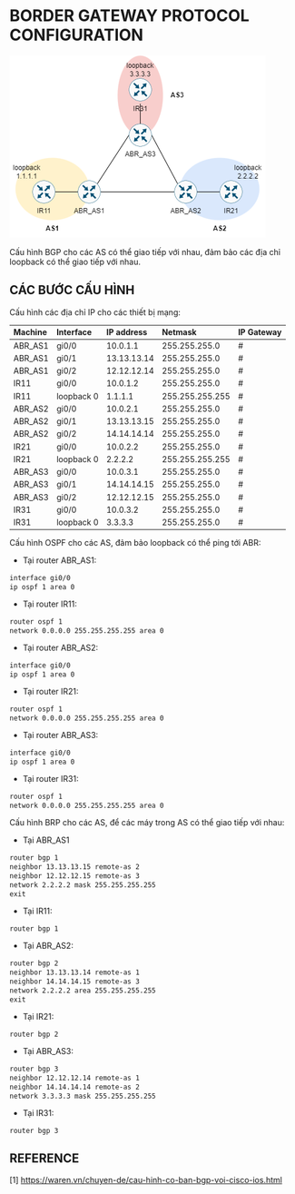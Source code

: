 # BORDER GATEWAY PROTOCOL CONFIGURATION

![bgp](./img/topology.png)

Cấu hình BGP cho các AS có thể giao tiếp với nhau, đảm bảo các địa chỉ loopback có thể giao tiếp với nhau.

## CÁC BƯỚC CẤU HÌNH

Cấu hình các địa chỉ IP cho các thiết bị mạng:

|Machine|Interface|IP address|Netmask|IP Gateway|
|:------|:--------|:---------|:------|:---------|
|ABR_AS1|gi0/0|10.0.1.1|255.255.255.0|#|
|ABR_AS1|gi0/1|13.13.13.14|255.255.255.0|#|
|ABR_AS1|gi0/2|12.12.12.14|255.255.255.0|#|
|IR11|gi0/0|10.0.1.2|255.255.255.0|#|
|IR11|loopback 0|1.1.1.1|255.255.255.255|#|
|ABR_AS2|gi0/0|10.0.2.1|255.255.255.0|#|
|ABR_AS2|gi0/1|13.13.13.15|255.255.255.0|#|
|ABR_AS2|gi0/2|14.14.14.14|255.255.255.0|#|
|IR21|gi0/0|10.0.2.2|255.255.255.0|#|
|IR21|loopback 0|2.2.2.2|255.255.255.255|#|
|ABR_AS3|gi0/0|10.0.3.1|255.255.255.0|#|
|ABR_AS3|gi0/1|14.14.14.15|255.255.255.0|#|
|ABR_AS3|gi0/2|12.12.12.15|255.255.255.0|#|
|IR31|gi0/0|10.0.3.2|255.255.255.0|#|
|IR31|loopback 0|3.3.3.3|255.255.255.0|#|

Cấu hình OSPF cho các AS, đảm bảo loopback có thể ping tới ABR:

- Tại router ABR_AS1:

```
interface gi0/0
ip ospf 1 area 0
```

- Tại router IR11:

```
router ospf 1
network 0.0.0.0 255.255.255.255 area 0
```

- Tại router ABR_AS2:

```
interface gi0/0
ip ospf 1 area 0
```

- Tại router IR21:

```
router ospf 1
network 0.0.0.0 255.255.255.255 area 0
```

- Tại router ABR_AS3:

```
interface gi0/0
ip ospf 1 area 0
```

- Tại router IR31:

```
router ospf 1
network 0.0.0.0 255.255.255.255 area 0
```

Cấu hình BRP cho các AS, để các máy trong AS có thể giao tiếp với nhau:

- Tại ABR_AS1

```
router bgp 1
neighbor 13.13.13.15 remote-as 2
neighbor 12.12.12.15 remote-as 3
network 2.2.2.2 mask 255.255.255.255
exit
```

- Tại IR11:

```
router bgp 1
```

- Tại ABR_AS2:

```
router bgp 2
neighbor 13.13.13.14 remote-as 1
neighbor 14.14.14.15 remote-as 3
network 2.2.2.2 area 255.255.255.255
exit
```

- Tại IR21:

```
router bgp 2
```

- Tại ABR_AS3:

```
router bgp 3
neighbor 12.12.12.14 remote-as 1
neighbor 14.14.14.14 remote-as 2
network 3.3.3.3 mask 255.255.255.255
```

- Tại IR31:

```
router bgp 3
```

## REFERENCE

[1] <https://waren.vn/chuyen-de/cau-hinh-co-ban-bgp-voi-cisco-ios.html>
